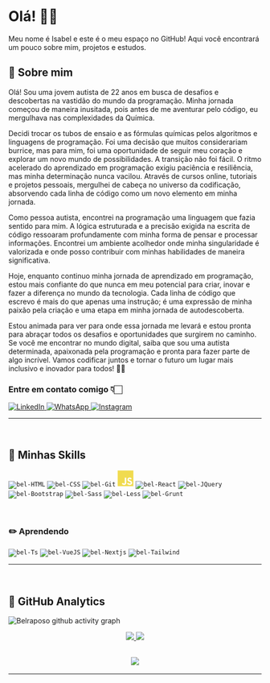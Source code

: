 # Olá! 👋🏻

 Meu nome é Isabel e este é o meu espaço no GitHub! Aqui você encontrará um pouco sobre mim, projetos e estudos.
  
## 🌸 Sobre mim 

 Olá! Sou uma jovem autista de 22 anos em busca de desafios e descobertas na vastidão do mundo da programação. Minha jornada começou de maneira inusitada, pois antes de me aventurar pelo código, eu mergulhava nas complexidades da Química.
 
 Decidi trocar os tubos de ensaio e as fórmulas químicas pelos algoritmos e linguagens de programação. Foi uma decisão que muitos considerariam burrice, mas para mim, foi uma oportunidade de seguir meu coração e explorar um novo mundo de possibilidades.
 A transição não foi fácil. O ritmo acelerado do aprendizado em programação exigiu paciência e resiliência, mas minha determinação nunca vacilou. Através de cursos online, tutoriais e projetos pessoais, mergulhei de cabeça no universo da codificação, absorvendo cada linha de código como um novo 
 elemento em minha jornada.
 
 Como pessoa autista, encontrei na programação uma linguagem que fazia sentido para mim. A lógica estruturada e a precisão exigida na escrita de código ressoaram profundamente com minha forma de pensar e processar informações. Encontrei um ambiente acolhedor onde minha singularidade é valorizada e 
 onde posso contribuir com minhas habilidades de maneira significativa.
 
 Hoje, enquanto continuo minha jornada de aprendizado em programação, estou mais confiante do que nunca em meu potencial para criar, inovar e fazer a diferença no mundo da tecnologia. Cada linha de código que escrevo é mais do que apenas uma instrução; é uma expressão de minha paixão pela criação e 
 uma etapa em minha jornada de autodescoberta.
 
 Estou animada para ver para onde essa jornada me levará e estou pronta para abraçar todos os desafios e oportunidades que surgirem no caminho. Se você me encontrar no mundo digital, saiba que sou uma autista determinada, apaixonada pela programação e pronta para fazer parte de algo incrível. Vamos 
 codificar juntos e tornar o futuro um lugar mais inclusivo e inovador para todos! 🌟🚀

 ### Entre em contato comigo 👇🏻

 <p align="left">
  <a href="https://www.linkedin.com/in/bel-devfront/" title="LinkedIn" target="_blank">
   <img src="https://img.shields.io/badge/-Linkedin-0e76a8?style=flat-square&logo=Linkedin&logoColor=white&link=https://www.linkedin.com/in/bel-devfront/" alt="LinkedIn"/>
  </a>
  <a href="https://wa.me/5573982277632" title="WhatsApp" target="_blank">
   <img src="https://img.shields.io/badge/-WhatsApp-25d366?style=flat-square&labelColor=25d366&logo=whatsapp&logoColor=white&link=https://wa.me/5573982277632" alt="WhatsApp"/>
  </a>
  <a href="https://www.instagram.com/belqraposo/" title="Instagram" target="_blank">
   <img src="https://img.shields.io/badge/-Instagram-DF0174?style=flat-square&labelColor=DF0174&logo=instagram&logoColor=white&link=https://www.instagram.com/belqraposo/" alt="Instagram"/>
  </a>
</p>

 ---
 
<br>

## 📌 Minhas Skills

  <code><img alt="bel-HTML" height="32" src="https://cdn.jsdelivr.net/gh/devicons/devicon/icons/html5/html5-plain.svg"/></code>
  <code><img alt="bel-CSS" height="32" src="https://cdn.jsdelivr.net/gh/devicons/devicon/icons/css3/css3-plain.svg"/></code>
  <code><img alt="bel-Git" height="32" src="https://cdn.jsdelivr.net/gh/devicons/devicon/icons/git/git-plain.svg"/></code>
  <code><img alt="bel-Js" height="32" src="https://raw.githubusercontent.com/devicons/devicon/master/icons/javascript/javascript-plain.svg"/></code>
  <code><img alt="bel-React" height="32" src="https://cdn.jsdelivr.net/gh/devicons/devicon/icons/react/react-original.svg"/></code>
  <code><img alt="bel-JQuery" height="32" src="https://cdn.jsdelivr.net/gh/devicons/devicon/icons/jquery/jquery-original.svg"/></code>
  <code><img alt="bel-Bootstrap" height="32" src="https://cdn.jsdelivr.net/gh/devicons/devicon/icons/bootstrap/bootstrap-plain.svg"/></code>
  <code><img alt="bel-Sass" height="32" src="https://cdn.jsdelivr.net/gh/devicons/devicon/icons/sass/sass-original.svg"/></code>
  <code><img alt="bel-Less" height="32" src="https://cdn.jsdelivr.net/gh/devicons/devicon/icons/less/less-plain-wordmark.svg"/></code>
  <code><img alt="bel-Grunt" height="32" src="https://cdn.jsdelivr.net/gh/devicons/devicon/icons/grunt/grunt-original.svg"/></code>
  
<br>

  ### ✏️ Aprendendo 
  
  <code><img alt="bel-Ts" height="32" src="https://cdn.jsdelivr.net/gh/devicons/devicon/icons/typescript/typescript-plain.svg"/></code>
  <code><img alt="bel-VueJS" height="32" src="https://cdn.jsdelivr.net/gh/devicons/devicon/icons/vuejs/vuejs-original.svg"/></code>
  <code><img alt="bel-Nextjs" height="32" src="https://cdn.jsdelivr.net/gh/devicons/devicon/icons/nextjs/nextjs-original.svg"/></code>
  <code><img alt="bel-Tailwind" height="32" src="https://cdn.jsdelivr.net/gh/devicons/devicon@latest/icons/tailwindcss/tailwindcss-original.svg"/></code>
  
 ---
 
<br>

  ## 💫 GitHub Analytics
  
  ![Belraposo github activity graph](https://github-readme-activity-graph.vercel.app/graph?username=belraposo&bg_color=22272e&color=DD6387&line=78D7F7&point=533849&area=true&hide_border=true)
  <br>

  <div align="center">
    <a href="https://github.com/belraposo">
    <img height="180em" src="https://github-readme-stats.vercel.app/api?username=belraposo&show_icons=true&theme=dracula&bg_color=22272e&hide_border=true"/> 
    <img height="180em" src="https://github-readme-stats.vercel.app/api/top-langs/?username=belraposo&layout=compact&theme=dracula&bg_color=22272e&hide_border=true"/>
</div>
<br>

<p align="center">
  <a href="https://github.com/belraposo/github-profile-trophy" title="repositório de troféus">
    <img width="800" src="https://github-profile-trophy.vercel.app/?username=belraposo&column=8&theme=dracula&no-frame=true&no-bg=true"/>
  </a>
</p>

---

<br>
